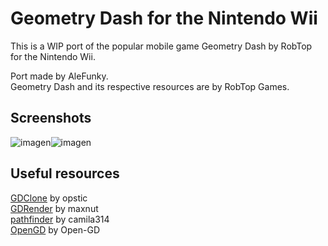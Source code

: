 # Geometry Dash for the Nintendo Wii
This is a WIP port of the popular mobile game Geometry Dash by RobTop for the Nintendo Wii.

Port made by AleFunky.\
Geometry Dash and its respective resources are by RobTop Games.

## Screenshots
![imagen](https://github.com/user-attachments/assets/890a69c5-71f8-4f3e-a0d2-f1a72a50aff2)![imagen](https://github.com/user-attachments/assets/3c0a640f-a2d7-4d56-829b-830bc5c7d675)

## Useful resources
[GDClone](https://github.com/opstic/gdclone) by opstic\
[GDRender](https://github.com/maxnut/gdrender/) by maxnut\
[pathfinder](https://github.com/camila314/pathfinder) by camila314\
[OpenGD](https://github.com/Open-GD/OpenGD/) by Open-GD

